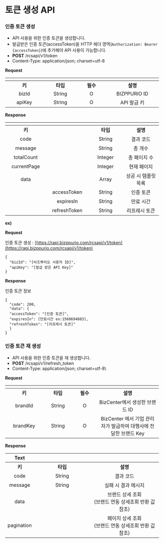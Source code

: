 # 토큰 생성 API

### 인증 토큰 생성

* API 사용을 위한 인증 토큰을 생성합니다.
* 발급받은 인증 토큰(accessToken)을 HTTP 헤더 영역(`Authorization: Bearer {accessToken}`)에 추가해야 API 사용이 가능합니다.
* **POST** /rcsapi/v1/token
* Content-Type: application/json; charset=utf-8

**Request**

<table data-header-hidden><thead><tr><th width="177" align="center"></th><th width="150" align="center"></th><th width="150" align="center"></th><th width="242" align="center"></th></tr></thead><tbody><tr><td align="center"><strong>키</strong></td><td align="center"><strong>타입</strong></td><td align="center"><strong>필수</strong></td><td align="center"><strong>설명</strong></td></tr><tr><td align="center">bizId</td><td align="center">String</td><td align="center">O</td><td align="center">BIZPPURIO ID</td></tr><tr><td align="center">apiKey</td><td align="center">String</td><td align="center">O</td><td align="center">API 발급 키</td></tr></tbody></table>

**Response**

<table data-header-hidden><thead><tr><th width="150" align="center"></th><th width="150" align="center"></th><th width="150" align="center"></th><th width="208" align="center"></th></tr></thead><tbody><tr><td align="center"><strong>키</strong></td><td align="center"></td><td align="center"><strong>타입</strong></td><td align="center"><strong>설명</strong></td></tr><tr><td align="center">code</td><td align="center"></td><td align="center">String</td><td align="center">결과 코드</td></tr><tr><td align="center">message</td><td align="center"></td><td align="center">String</td><td align="center">총 개수</td></tr><tr><td align="center">totalCount</td><td align="center"></td><td align="center">Integer</td><td align="center">총 페이지 수</td></tr><tr><td align="center">currentPage</td><td align="center"></td><td align="center">Integer</td><td align="center">현재 페이지</td></tr><tr><td align="center">data</td><td align="center"></td><td align="center">Array</td><td align="center">성공 시 템플릿 목록</td></tr><tr><td align="center"></td><td align="center">accessToken</td><td align="center">String</td><td align="center">인증 토큰</td></tr><tr><td align="center"></td><td align="center">expiresIn</td><td align="center">String</td><td align="center">만료 시간</td></tr><tr><td align="center"></td><td align="center">refreshToken</td><td align="center">String</td><td align="center">리프레시 토큰 </td></tr></tbody></table>



**ex)**

**Request**

인증 토큰 생성 : [https://rapi.bizppurio.com/rcsapi/v1/token](https://rapi.bizppurio.com/rcsapi/v1/token)

```json5
{
  "bizId": "[비즈뿌리오 사용자 ID]",
  "apiKey": "[발급 받은 API Key]"
}
```

**Response**

인증 토큰 정보

```json5
{
  "code": 200,
  "data": {
  "accessToken": "[인증 토큰]", 
  "expiresIn": [만료시간 ex:1568694883], 
  "refreshToken": "[리프레시 토큰]"
  }
}
```

### 인증 토큰 재 생성

* API 사용을 위한 인증 토큰을 재 생성합니다.
* **POST** /rcsapi/v1/refresh\_token
* Content-Type: application/json; charset=utf-8\


**Request**

<table data-header-hidden><thead><tr><th width="177" align="center"></th><th width="150" align="center"></th><th width="150" align="center"></th><th width="405" align="center"></th></tr></thead><tbody><tr><td align="center"><strong>키</strong></td><td align="center"><strong>타입</strong></td><td align="center"><strong>필수</strong></td><td align="center"><strong>설명</strong></td></tr><tr><td align="center">brandId</td><td align="center">String</td><td align="center">O</td><td align="center">BizCenter에서 생성한 브랜드 ID</td></tr><tr><td align="center">brandKey</td><td align="center">String</td><td align="center">O</td><td align="center">BizCenter 에서 기업 관리자가 발급하여 대행사에 전달한 브랜드 Key</td></tr></tbody></table>

**Response**

<table data-header-hidden><thead><tr><th align="center">Text</th><th width="167.33333333333331" align="center"></th><th align="center"></th></tr></thead><tbody><tr><td align="center"><strong>키</strong></td><td align="center"><strong>타입</strong></td><td align="center"><strong>설명</strong></td></tr><tr><td align="center">code</td><td align="center">String</td><td align="center">결과 코드</td></tr><tr><td align="center">message</td><td align="center">String</td><td align="center">실패 시 결과 메시지</td></tr><tr><td align="center">data</td><td align="center"></td><td align="center">브랜드 상세 조회<br>(브랜드 연동 상세조회 반환 값 참조)</td></tr><tr><td align="center">pagination</td><td align="center"></td><td align="center">페이지 상세 조회<br>(브랜드 연동 상세조회 반환 값 참조)</td></tr></tbody></table>

